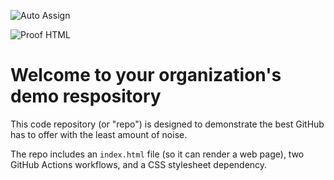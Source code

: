 ![Auto Assign](https://github.com/Wifi-Enabled-Lead-Pipe/demo-repository/actions/workflows/auto-assign.yml/badge.svg)

![Proof HTML](https://github.com/Wifi-Enabled-Lead-Pipe/demo-repository/actions/workflows/proof-html.yml/badge.svg)

# Welcome to your organization's demo respository
This code repository (or "repo") is designed to demonstrate the best GitHub has to offer with the least amount of noise.

The repo includes an `index.html` file (so it can render a web page), two GitHub Actions workflows, and a CSS stylesheet dependency.
